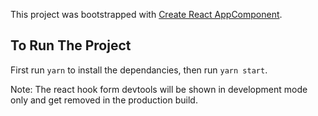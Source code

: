 This project was bootstrapped with [Create React AppComponent](https://github.com/facebook/create-react-app).

## To Run The Project

First run `yarn` to install the dependancies, then run `yarn start`.

Note: The react hook form devtools will be shown in development mode only and get removed in the production build. 

